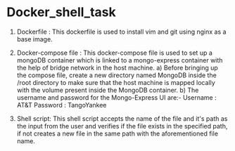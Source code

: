 # Docker_shell_task

1. Dockerfile : This dockerfile is used to install vim and git using nginx as a base image.

2. Docker-compose file : This docker-compose file is used to set up a mongoDB container which is linked to a mongo-express container with the help of bridge network in the host machine. 
   a) Before bringing up the compose file, create a new directory named MongoDB inside the /root directory to make sure that the host machine is mapped locally with the volume present inside the MongoDB container. 
   b) The username and password for the Mongo-Express UI are:-
      Username : AT&T
      Password : TangoYankee

3. Shell script: This shell script accepts the name of the file and it's path as the input from the user and verifies if the file exists in the specified path, if not creates a new file in the same path with the aforementioned file name.
